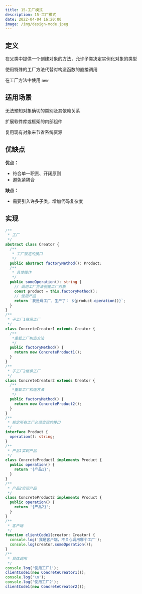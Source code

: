 ```yaml
---
title: 15-工厂模式
description: 15-工厂模式
date: 2022-04-04 16:20:00
image: /img/design-mode.jpeg
---
```



## 定义

在父类中提供一个创建对象的方法，允许子类决定实例化对象的类型

使用特殊的工厂方法代替对构造函数的直接调用

在工厂方法中使用 `new`

## 适用场景

无法预知对象确切的类别及其依赖关系

扩展软件库或框架的内部组件

复用现有对象来节省系统资源

## 优缺点

**优点：**
- 符合单一职责、开闭原则
- 避免紧耦合

**缺点：**
- 需要引入许多子类，增加代码复杂度

## 实现

```ts
/**
 * 工厂
 */
abstract class Creator {
  /**
   * 工厂规定的接口
   */
  public abstract factoryMethod(): Product;
  /**
   * 具体操作
   */
  public someOperation(): string {
    // 调用工厂方法创建工厂对象
    const product = this.factoryMethod();
    // 使用产品
    return `我是母工厂，生产了： ${product.operation()}`;
  }
}
/**
 * 子工厂1继承工厂
 */
class ConcreteCreator1 extends Creator {
  /**
   *重载工厂构造方法
   */
  public factoryMethod() {
    return new ConcreteProduct1();
  }
}
/**
 * 子工厂2继承工厂
 */
class ConcreteCreator2 extends Creator {
  /**
   *重载工厂构造方法
   */
  public factoryMethod() {
    return new ConcreteProduct2();
  }
}
/**
 * 规定所有工厂必须实现的接口
 */
interface Product {
  operation(): string;
}
/**
 * 产品1实现产品
 */
class ConcreteProduct1 implements Product {
  public operation() {
    return '{产品1}';
  }
}
/**
 * 产品2实现产品
 */
class ConcreteProduct2 implements Product {
  public operation() {
    return '{产品2}';
  }
}
/**
 * 客户端
 */
function clientCode1(creator: Creator) {
  console.log('我是客户端，不关心调用哪个工厂');
  console.log(creator.someOperation());
}
/**
 * 具体调用
 */
console.log('使用工厂1');
clientCode1(new ConcreteCreator1());
console.log('\n');
console.log('使用工厂2');
clientCode1(new ConcreteCreator2());
```